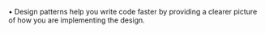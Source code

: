 • Design patterns help you write code faster by providing a clearer picture of how you are implementing the design.
